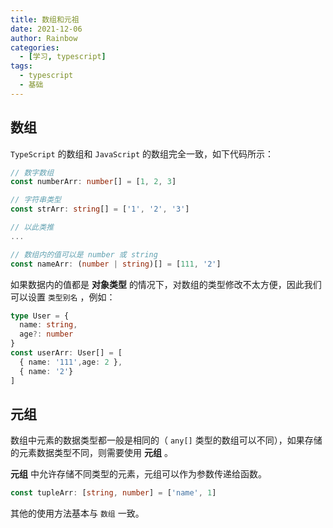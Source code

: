 ```yaml
---
title: 数组和元祖
date: 2021-12-06
author: Rainbow
categories:
  - [学习, typescript]
tags:
  - typescript
  - 基础
---
```


## 数组

`TypeScript` 的数组和 `JavaScript` 的数组完全一致，如下代码所示：

```typescript
// 数字数组
const numberArr: number[] = [1, 2, 3]

// 字符串类型
const strArr: string[] = ['1', '2', '3']

// 以此类推
...

// 数组内的值可以是 number 或 string
const nameArr: (number | string)[] = [111, '2']
```



如果数据内的值都是 **对象类型** 的情况下，对数组的类型修改不太方便，因此我们可以设置 `类型别名` ，例如：

```typescript
type User = {
  name: string,
  age?: number
}
const userArr: User[] = [
  { name: '111',age: 2 },
  { name: '2'}
]
```



## 元组

数组中元素的数据类型都一般是相同的（ `any[]` 类型的数组可以不同），如果存储的元素数据类型不同，则需要使用 **元组** 。

**元组** 中允许存储不同类型的元素，元组可以作为参数传递给函数。

```typescript
const tupleArr: [string, number] = ['name', 1] 
```

其他的使用方法基本与 `数组` 一致。
